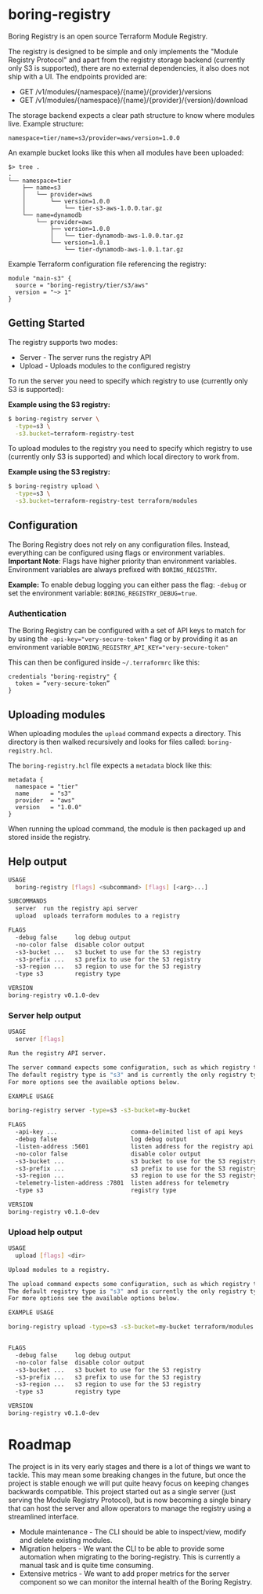 # boring-registry

Boring Registry is an open source Terraform Module Registry.

The registry is designed to be simple and only implements the "Module Registry Protocol" and apart from the registry storage backend (currently only S3 is supported), there are no external dependencies, it also does not ship with a UI. The endpoints provided are:

* GET /v1/modules/{namespace}/{name}/{provider}/versions
* GET /v1/modules/{namespace}/{name}/{provider}/{version}/download

The storage backend expects a clear path structure to know where modules live.
Example structure:
```
namespace=tier/name=s3/provider=aws/version=1.0.0
```

An example bucket looks like this when all modules have been uploaded:

```
$> tree .
.
└── namespace=tier
    ├── name=s3
    │   └── provider=aws
    │       └── version=1.0.0
    │           └── tier-s3-aws-1.0.0.tar.gz
    └── name=dynamodb
        └── provider=aws
            ├── version=1.0.0
            │   └── tier-dynamodb-aws-1.0.0.tar.gz
            └── version=1.0.1
                └── tier-dynamodb-aws-1.0.1.tar.gz

```

Example Terraform configuration file referencing the registry:
```hcl
module "main-s3" {
  source = "boring-registry/tier/s3/aws"
  version = "~> 1"
}
```

## Getting Started

The registry supports two modes:
  * Server - The server runs the registry API
  * Upload - Uploads modules to the configured registry

To run the server you need to specify which registry to use (currently only S3 is supported):

**Example using the S3 registry:**
```bash
$ boring-registry server \
  -type=s3 \
  -s3.bucket=terraform-registry-test
```

To upload modules to the registry you need to specify which registry to use (currently only S3 is supported) and which local directory to work from.

**Example using the S3 registry:**
```bash
$ boring-registry upload \
  -type=s3 \
  -s3.bucket=terraform-registry-test terraform/modules
```

## Configuration

The Boring Registry does not rely on any configuration files. Instead, everything can be configured using flags or environment variables.
**Important Note**: Flags have higher priority than environment variables. Environment variables are always prefixed with `BORING_REGISTRY`.

**Example:**
To enable debug logging you can either pass the flag: `-debug` or set the environment variable: `BORING_REGISTRY_DEBUG=true`.

### Authentication
The Boring Registry can be configured with a set of API keys to match for by using the `-api-key="very-secure-token"` flag or by providing it as an environment variable `BORING_REGISTRY_API_KEY="very-secure-token"`

This can then be configured inside `~/.terraformrc` like this:
```
credentials "boring-registry" {
  token = “very-secure-token”
}
```

## Uploading modules

When uploading modules the `upload` command expects a directory. This directory is then walked recursively and looks for files called: `boring-registry.hcl`.

The `boring-registry.hcl` file expects a `metadata` block like this:
```hcl
metadata {
  namespace = "tier"
  name      = "s3"
  provider  = "aws"
  version   = "1.0.0"
}
```

When running the upload command, the module is then packaged up and stored inside the registry. 

## Help output

```bash
USAGE
  boring-registry [flags] <subcommand> [flags] [<arg>...]

SUBCOMMANDS
  server  run the registry api server
  upload  uploads terraform modules to a registry

FLAGS
  -debug false     log debug output
  -no-color false  disable color output
  -s3-bucket ...   s3 bucket to use for the S3 registry
  -s3-prefix ...   s3 prefix to use for the S3 registry
  -s3-region ...   s3 region to use for the S3 registry
  -type s3         registry type

VERSION
boring-registry v0.1.0-dev
```

### Server help output 

```bash
USAGE
  server [flags]

Run the registry API server.

The server command expects some configuration, such as which registry type to use.
The default registry type is "s3" and is currently the only registry type available.
For more options see the available options below.

EXAMPLE USAGE

boring-registry server -type=s3 -s3-bucket=my-bucket

FLAGS
  -api-key ...                     comma-delimited list of api keys
  -debug false                     log debug output
  -listen-address :5601            listen address for the registry api
  -no-color false                  disable color output
  -s3-bucket ...                   s3 bucket to use for the S3 registry
  -s3-prefix ...                   s3 prefix to use for the S3 registry
  -s3-region ...                   s3 region to use for the S3 registry
  -telemetry-listen-address :7801  listen address for telemetry
  -type s3                         registry type

VERSION
boring-registry v0.1.0-dev
```

### Upload help output

```bash
USAGE
  upload [flags] <dir>

Upload modules to a registry.

The upload command expects some configuration, such as which registry type to use and which local directory to work in.
The default registry type is "s3" and is currently the only registry type available.
For more options see the available options below.

EXAMPLE USAGE

boring-registry upload -type=s3 -s3-bucket=my-bucket terraform/modules


FLAGS
  -debug false     log debug output
  -no-color false  disable color output
  -s3-bucket ...   s3 bucket to use for the S3 registry
  -s3-prefix ...   s3 prefix to use for the S3 registry
  -s3-region ...   s3 region to use for the S3 registry
  -type s3         registry type

VERSION
boring-registry v0.1.0-dev
```

# Roadmap

The project is in its very early stages and there is a lot of things we want to tackle. This may mean some breaking changes in the future, but once the project is stable enough we will put quite heavy focus on keeping changes backwards compatible. This project started out as a single server (just serving the Module Registry Protocol), but is now becoming a single binary that can host the server and allow operators to manage the registry using a streamlined interface.

* Module maintenance - The CLI should be able to inspect/view, modify and delete existing modules.
* Migration helpers - We want the CLI to be able to provide some automation when migrating to the boring-registry. This is currently a manual task and is quite time consuming.
* Extensive metrics - We want to add proper metrics for the server component so we can monitor the internal health of the Boring Registry.

